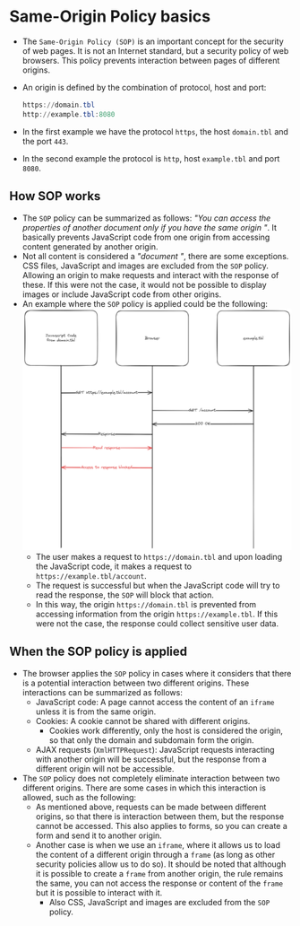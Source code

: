 # Same-Origin Policy basics

* The `Same-Origin Policy (SOP)` is an important concept for the security of web pages. It is not an Internet standard, but a security policy of web browsers. This policy prevents interaction between pages of different origins.
* An origin is defined by the combination of protocol, host and port:

  ```powershell
  https://domain.tbl
  http://example.tbl:8080
  ```

* In the first example we have the protocol `https`, the host `domain.tbl` and the port `443`.
* In the second example the protocol is `http`, host `example.tbl` and port `8080`.

## How SOP works

* The `SOP` policy can be summarized as follows: *"You can access the properties of another document only if you have the same origin "*. It basically prevents JavaScript code from one origin from accessing content generated by another origin.
* Not all content is considered a *"document "*, there are some exceptions. CSS files, JavaScript and images are excluded from the `SOP` policy. Allowing an origin to make requests and interact with the response of these. If this were not the case, it would not be possible to display images or include JavaScript code from other origins.
* An example where the `SOP` policy is applied could be the following:
  ![SOP Example][1]
  * The user makes a request to `https://domain.tbl` and upon loading the JavaScript code, it makes a request to `https://example.tbl/account`.
  * The request is successful but when the JavaScript code will try to read the response, the `SOP` will block that action.
  * In this way, the origin `https://domain.tbl` is prevented from accessing information from the origin `https://example.tbl`. If this were not the case, the response could collect sensitive user data.

## When the SOP policy is applied

* The browser applies the `SOP` policy in cases where it considers that there is a potential interaction between two different origins. These interactions can be summarized as follows:
  * JavaScript code: A page cannot access the content of an `iframe` unless it is from the same origin.
  * Cookies: A cookie cannot be shared with different origins.
    * Cookies work differently, only the host is considered the origin, so that only the domain and subdomain form the origin.
  * AJAX requests (`XmlHTTPRequest`): JavaScript requests interacting with another origin will be successful, but the response from a different origin will not be accessible.
* The `SOP` policy does not completely eliminate interaction between two different origins. There are some cases in which this interaction is allowed, such as the following:
  * As mentioned above, requests can be made between different origins, so that there is interaction between them, but the response cannot be accessed. This also applies to forms, so you can create a form and send it to another origin.
  * Another case is when we use an `iframe`, where it allows us to load the content of a different origin through a `frame` (as long as other security policies allow us to do so). It should be noted that although it is possible to create a `frame` from another origin, the rule remains the same, you can not access the response or content of the `frame` but it is possible to interact with it.
    * Also CSS, JavaScript and images are excluded from the `SOP` policy.

[1]: /static/images/how-sop-works-example.png
